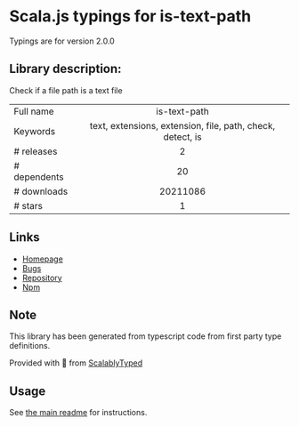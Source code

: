 
# Scala.js typings for is-text-path

Typings are for version 2.0.0

## Library description:
Check if a file path is a text file

|                    |                 |
| ------------------ | :-------------: |
| Full name          | is-text-path |
| Keywords           | text, extensions, extension, file, path, check, detect, is |
| # releases         | 2 |
| # dependents       | 20 |
| # downloads        | 20211086 |
| # stars            | 1 |

## Links
- [Homepage](https://github.com/sindresorhus/is-text-path#readme)
- [Bugs](https://github.com/sindresorhus/is-text-path/issues)
- [Repository](https://github.com/sindresorhus/is-text-path)
- [Npm](https://www.npmjs.com/package/is-text-path)
    


## Note
This library has been generated from typescript code from first party type definitions.

Provided with :purple_heart: from [ScalablyTyped](https://github.com/oyvindberg/ScalablyTyped)

## Usage
See [the main readme](../../readme.md) for instructions.


